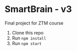 # SmartBrain - v3
Final project for ZTM course


1. Clone this repo
2. Run `npm install`
3. Run `npm start`


